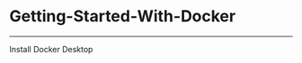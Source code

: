 # Getting-Started-With-Docker
---------------------------------------------

Install Docker Desktop
